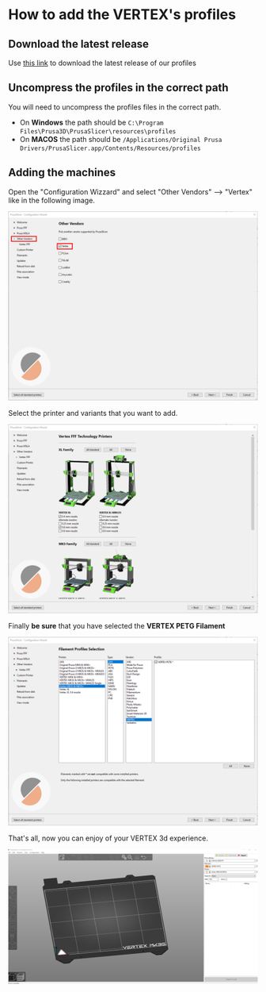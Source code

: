 # How to add the VERTEX's profiles

## Download the latest release ##

Use [this link](https://github.com/Vertex3dPrinters/VERTEX-PrusaSlicer-Profiles/releases/latest) to download the latest release of our profiles

## Uncompress the profiles in the correct path ##

You will need to uncompress the profiles files in the correct path.

* On **Windows** the path should be `C:\Program Files\Prusa3D\PrusaSlicer\resources\profiles`
* On **MACOS** the path should be `/Applications/Original Prusa Drivers/PrusaSlicer.app/Contents/Resources/profiles`

## Adding the machines ## 

Open the "Configuration Wizzard" and select "Other Vendors" --> "Vertex" like in the following image.

![Add Vertex FFF](/images/add_vertex_fff.png)

Select the printer and variants that you want to add.

![Select VERTEX Printer](/images/select_vertex_printer.png)

Finally **be sure** that you have selected the **VERTEX PETG Filament**

![Add Vertex Filament](/images/add_vertex_filament.png)

That's all, now you can enjoy of your VERTEX 3d experience.

![VERTEX PrusaSlicer](/images/vertex_prusaslicer.png)
